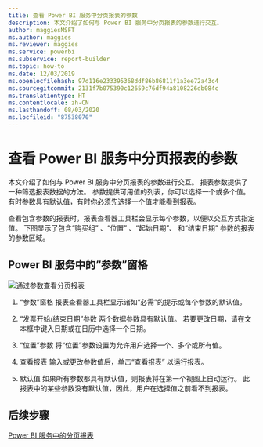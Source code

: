 ```yaml
---
title: 查看 Power BI 服务中分页报表的参数
description: 本文介绍了如何与 Power BI 服务中分页报表的参数进行交互。
author: maggiesMSFT
ms.author: maggies
ms.reviewer: maggies
ms.service: powerbi
ms.subservice: report-builder
ms.topic: how-to
ms.date: 12/03/2019
ms.openlocfilehash: 97d116e233395368ddf86b86811f1a3ee72a43c4
ms.sourcegitcommit: 2131f7b075390c12659c76df94a8108226db084c
ms.translationtype: HT
ms.contentlocale: zh-CN
ms.lasthandoff: 08/03/2020
ms.locfileid: "87538070"
---
```

# <a name="view-parameters-for-paginated-reports-in-the-power-bi-service"></a>查看 Power BI 服务中分页报表的参数

本文介绍了如何与 Power BI 服务中分页报表的参数进行交互。  报表参数提供了一种筛选报表数据的方法。 参数提供可用值的列表，你可以选择一个或多个值。 有时参数具有默认值，有时你必须先选择一个值才能看到报表。  

查看包含参数的报表时，报表查看器工具栏会显示每个参数，以便以交互方式指定值。 下图显示了包含“购买组”  、“位置”  、“起始日期”、  和“结束日期”  参数的报表的参数区域。  

## <a name="parameters-pane-in-the-power-bi-service"></a>Power BI 服务中的“参数”窗格

![通过参数查看分页报表](media/paginated-reports-view-parameters/power-bi-paginated-view-parameters.png)
  
1.  “参数”窗格  报表查看器工具栏显示诸如“必需”的提示或每个参数的默认值。    
  
2.  “发票开始/结束日期”参数  两个数据参数具有默认值。 若要更改日期，请在文本框中键入日期或在日历中选择一个日期。  
  
3.  “位置”参数  将“位置”参数设置为允许用户选择一个、多个或所有值。 
  
4.  查看报表  输入或更改参数值后，单击“查看报表”  以运行报表。 

5. 默认值  如果所有参数都具有默认值，则报表将在第一个视图上自动运行。 此报表中的某些参数没有默认值，因此，用户在选择值之前看不到报表。  

## <a name="next-steps"></a>后续步骤

[Power BI 服务中的分页报表](end-user-paginated-report.md)
